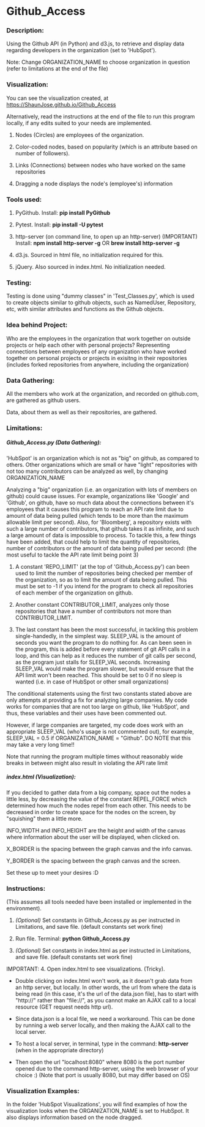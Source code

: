 # Github_Access


### Description:
Using the Github API (in Python) and d3.js, to retrieve and display data regarding developers in the organization (set to 'HubSpot').

Note: Change ORGANIZATION_NAME to choose organization in question (refer to limitations at the end of the file)


### Visualization:
You can see the visualization created, at https://ShaunJose.github.io/Github_Access

Alternatively, read the instructions at the end of the file to run this program locally, if any edits suited to your needs are implemented.

1. Nodes (Circles) are employees of the organization.

2. Color-coded nodes, based on popularity (which is an attribute based on number of followers).

3. Links (Connections) between nodes who have worked on the same repositories

4. Dragging a node displays the node's (employee's) information


### Tools used:
1. PyGithub.
   Install: **pip install PyGithub**

2. Pytest.
   Install: **pip install -U pytest**

3. http-server (on command line, to open up an http-server) (IMPORTANT)
   Install: **npm install http-server -g** OR **brew install http-server -g**

4. d3.js.
   Sourced in html file, no initialization required for this.

5. jQuery.
   Also sourced in index.html. No initialization needed.


### Testing:
Testing is done using "dummy classes" in 'Test_Classes.py', which is used to create objects similar to github objects, such as NamedUser, Repository, etc, with similar attributes and functions as the Github objects.


### Idea behind Project:
Who are the employees in the organization that work together on outside projects or help each other with personal projects?
Representing connections between employees of any organization who have worked together on personal projects or projects in exisitng in their repositories (includes forked repositories from anywhere, including the organization)

### Data Gathering:
All the members who work at the organization, and recorded on github.com, are gathered as github users.

Data, about them as well as their repositories, are gathered.


### Limitations:

##### Github_Access.py (Data Gathering):

'HubSpot' is an organization which is not as "big" on github, as compared to others. Other organizations which are small or have "light" repositories with not too many contributors can be analyzed as well, by changing ORGANIZATION_NAME

Analyzing a "big" organization (i.e. an organization with lots of members on github) could cause issues. For example, organizations like 'Google' and 'Github', on github, have so much data about the connections between it's employees that it causes this program to reach an API rate limit due to amount of data being pulled (which tends to be more than the maximum allowable limit per second). Also, for 'Bloomberg', a repository exists with such a large number of contributors, that github takes it as infinite, and such a large amount of data is impossible to process. To tackle this, a few things have been added, that could help to limit the quantity of repositories, number of contributors or the amount of data being pulled per second: (the most useful to tackle the API rate limit being point 3)

1. A constant 'REPO_LIMIT' (at the top of 'Github_Access.py') can been used to limit the number of repositories being checked per member of the organization, so as to limit the amount of data being pulled. This must be set to -1 if you intend for the program to check all repositories of each member of the organization on github.

2. Another constant CONTRIBUTOR_LIMIT, analyzes only those repositories that have a number of contributors not more than CONTRIBUTOR_LIMIT.

3. The last constant has been the most successful, in tackling this problem single-handedly, in the simplest way. SLEEP_VAL is the amount of seconds you want the program to do nothing for. As can been seen in the program, this is added before every statement of git API calls in a loop, and this can help as it reduces the number of git calls per second, as the program just stalls for SLEEP_VAL seconds. Increasing SLEEP_VAL would make the program slower, but would ensure that the API limit won't been reached. This should be set to 0 if no sleep is wanted (i.e. in case of HubSpot or other small organizations)

The conditional statements using the first two constants stated above are only attempts at providing a fix for analyzing large companies. My code works for companies that are not too large on github, like 'HubSpot', and thus, these variables and their uses have been commented out.

However, if large companies are targeted, my code does work with an appropriate SLEEP_VAL (who's usage is not commented out), for example, SLEEP_VAL = 0.5 if ORGANIZATION_NAME = "Github". DO NOTE that this may take a very long time!!

Note that running the program multiple times without reasonably wide breaks in between might also result in violating the API rate limit


##### index.html (Visualization):

If you decided to gather data from a big company, space out the nodes a little less, by decreasing the value of the constant REPEL_FORCE which determined how much the nodes repel from each other. This needs to be decreased in order to create space for the nodes on the screen, by "squishing" them a little more.

INFO_WIDTH and INFO_HEIGHT are the height and width of the canvas where information about the user will be displayed, when clicked on.

X_BORDER is the spacing between the graph canvas and the info canvas.

Y_BORDER is the spacing between the graph canvas and the screen.

Set these up to meet your desires :D


### Instructions:
(This assumes all tools needed have been installed or implemented in the environment).

1. *(Optional)* Set constants in Github_Access.py as per instructed in Limitations, and save file. (default constants set work fine)

2. Run file.
Terminal: **python Github_Access.py**

3. *(Optional)* Set constants in index.html as per instructed in Limitations, and save file. (default constants set work fine)

  IMPORTANT:
4. Open index.html to see visualizations. (Tricky).
   - Double clicking on index.html won't work, as it doesn't grab data from an http server, but locally. In other words, the url from where the data is being read (in this case, it's the url of the data.json file), has to start with "http://" rather than "file://", as you cannot make an AJAX call to a local resource (GET request needs http url).

   - Since data.json is a local file, we need a workaround. This can be done by running a web server locally, and then making the AJAX call to the local server.

   - To host a local server, in terminal, type in the command: **http-server** (when in the appropriate directory)

   - Then open the url "localhost:8080" where 8080 is the port number opened due to the command http-server, using the web browser of your choice :) (Note that port is usually 8080, but may differ based on OS)

### Visualization Examples:

In the folder 'HubSpot Visualizations', you will find examples of how the visualization looks when the ORGANIZATION_NAME is set to HubSpot.
It also displays information based on the node dragged.
